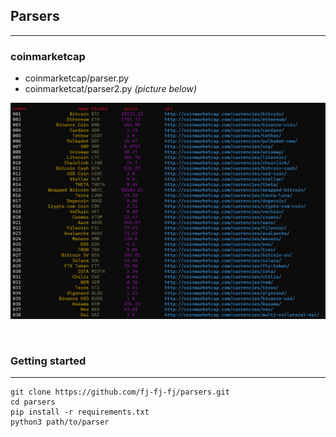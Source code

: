 <h2>Parsers</h2>
<hr>

<h3>coinmarketcap</h3>
<ul>
    <li>coinmarketcap/parser.py<br></li>
    <li>coinmarketcat/parser2.py <i>(picture below)</i></li>
</ul>

<p align="center"><img src="./images/parser2.png"></p>

<br>
<h3>Getting started</h3>
<hr>

<pre><code>git clone https://github.com/fj-fj-fj/parsers.git
cd parsers
pip install -r requirements.txt
python3 path/to/parser</code></pre>
